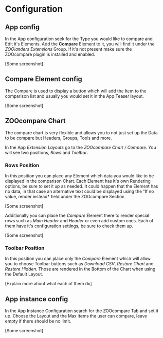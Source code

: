 # Configuration

## App config
In the App configuration seek for the Type you would like to compare and Edit it's Elements. Add the **Compare** Element to it, you will find it under the *ZOOlanders Extensions* Group. If it's not present make sure the ZOOcompare plugin is installed and enabled.

[Some screenshot]

## Compare Element config
The Compare is used to display a button which will add the Item to the comparison list and usually you would set it in the App Teaser layout.

[Some screenshot]

## ZOOcompare Chart
The compare chart is very flexible and allows you to not just set up the Data to be compare but Headers, Groups, Tools and more.

In the App *Extension Layouts* go to the *ZOOcompare Chart / Compare*. You will see two positions, *Rows* and *Toolbar*.

### Rows Position

In this position you can place any Element which data you would like to be displayed in the comparison Chart. Each Element has it's own Rendering options, be sure to set it up as needed. It could happen that the Element has no data, in that case an alternative text could be displayed using the "If no value, render instead* field under the ZOOcompare Section.

[Some screenshot]

Additionally you can place the *Compare* Element there to render special rows such as *Main Header* and *Header* or even add custom ones. Each of them have it's configuration settings, be sure to check them up.

[Some screenshot]

### Toolbar Position

In this position you can place only the *Compare* Element which will allow you to choose Toolbar buttons such as *Download CSV*, *Restore Chart* and *Restore Hidden*. Those are rendered in the Bottom of the Chart when using the Default Layout.

[Explain more about what each of them do]

## App instance config
In the App Instance Configuration search for the ZOOcompare Tab and set it up. Choose the Layout and the Max Items the user can compare, leave empty if there should be no limit.

[Some screenshot]